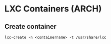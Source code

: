 # LXC Containers (ARCH)

## Create container

```
lxc-create -n <containername> -t /usr/share/lxc
```